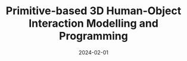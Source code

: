 ---
title: "Primitive-based 3D Human-Object Interaction Modelling and Programming"
collection: publications
permalink: /publications/p3haoi
excerpt: 'Embedding Human and Articulated Object Interaction (HAOI) in 3D is crucial for understanding human activities. Unlike previous works using parametric and CAD models, we propose a novel approach using 3D geometric primitives to encode both humans and objects. In our paradigm, humans and objects are compositions of primitives, enabling mutual information learning between limited 3D human data and various object categories. We choose superquadrics as our primitive representation for their simplicity and rich information. We introduce a new 3D HAOI benchmark with primitives and their images and propose a task for machines to recover 3D HAOI from images. Additionally, we provide a baseline for single-view 3D reconstruction on HAOI, paving the way for future 3D HAOI research.'
date: '2024-02-01'
venue: 'AAAI'
image: '/images/p3haoi.png'
arxiv: 'https://arxiv.org/abs/2312.10714'
site: 'https://mvig-rhos.com/p3haoi'
weight: 52
citation: 'Liu, S., Li, Y. L., Fang, Z., Liu, X., You, Y., & Lu, C. (2023). Primitive-based 3D Human-Object Interaction Modelling and Programming. arXiv preprint arXiv:2312.10714.'
authors: 'Siqi Liu, Yong-Lu Li, Zhou Fang, Xinpeng Liu, <b>Yang You</b>, Cewu Lu'
---
